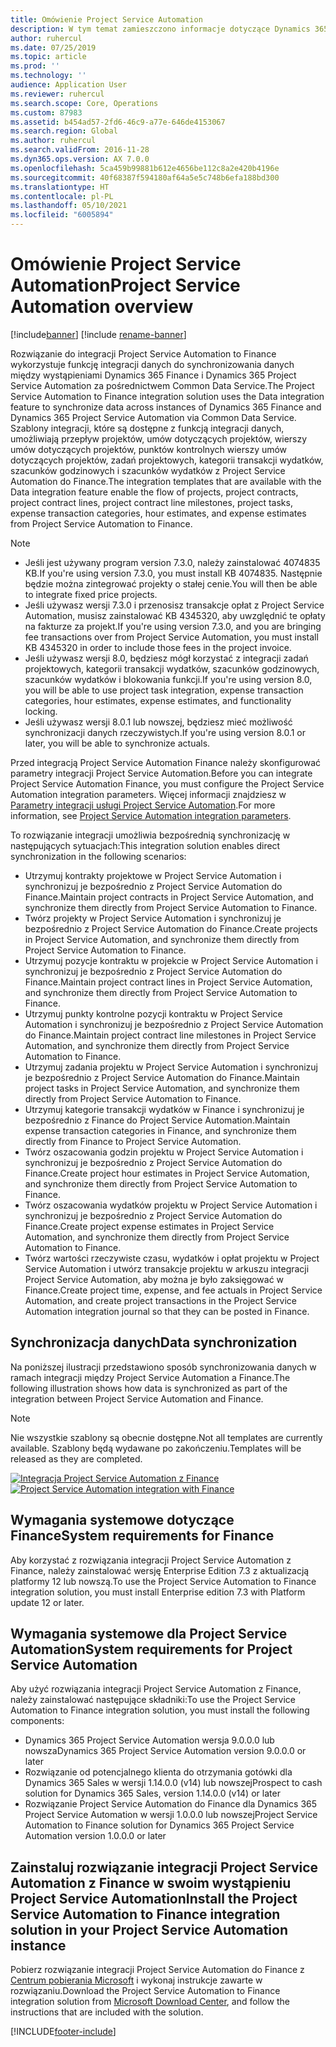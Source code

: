 ```yaml
---
title: Omówienie Project Service Automation
description: W tym temat zamieszczono informacje dotyczące Dynamics 365 Project Service Automation do integracji z rozwiązaniem Dynamics 365 Finance.
author: ruhercul
ms.date: 07/25/2019
ms.topic: article
ms.prod: ''
ms.technology: ''
audience: Application User
ms.reviewer: ruhercul
ms.search.scope: Core, Operations
ms.custom: 87983
ms.assetid: b454ad57-2fd6-46c9-a77e-646de4153067
ms.search.region: Global
ms.author: ruhercul
ms.search.validFrom: 2016-11-28
ms.dyn365.ops.version: AX 7.0.0
ms.openlocfilehash: 5ca459b99881b612e4656be112c8a2e420b4196e
ms.sourcegitcommit: 40f68387f594180af64a5e5c748b6efa188bd300
ms.translationtype: HT
ms.contentlocale: pl-PL
ms.lasthandoff: 05/10/2021
ms.locfileid: "6005894"
---
```

# <a name="project-service-automation-overview"></a><span data-ttu-id="3d2e2-103">Omówienie Project Service Automation</span><span class="sxs-lookup"><span data-stu-id="3d2e2-103">Project Service Automation overview</span></span>

[!include[banner](../includes/banner.md)]
[!include [rename-banner](~/includes/cc-data-platform-banner.md)]

<span data-ttu-id="3d2e2-104">Rozwiązanie do integracji Project Service Automation to Finance wykorzystuje funkcję integracji danych do synchronizowania danych między wystąpieniami Dynamics 365 Finance i Dynamics 365 Project Service Automation za pośrednictwem Common Data Service.</span><span class="sxs-lookup"><span data-stu-id="3d2e2-104">The Project Service Automation to Finance integration solution uses the Data integration feature to synchronize data across instances of Dynamics 365 Finance and Dynamics 365 Project Service Automation via Common Data Service.</span></span> <span data-ttu-id="3d2e2-105">Szablony integracji, które są dostępne z funkcją integracji danych, umożliwiają przepływ projektów, umów dotyczących projektów, wierszy umów dotyczących projektów, punktów kontrolnych wierszy umów dotyczących projektów, zadań projektowych, kategorii transakcji wydatków, szacunków godzinowych i szacunków wydatków z Project Service Automation do Finance.</span><span class="sxs-lookup"><span data-stu-id="3d2e2-105">The integration templates that are available with the Data integration feature enable the flow of projects, project contracts, project contract lines, project contract line milestones, project tasks, expense transaction categories, hour estimates, and expense estimates from Project Service Automation to Finance.</span></span>

> [!NOTE]
> - <span data-ttu-id="3d2e2-106">Jeśli jest używany program version 7.3.0, należy zainstalować 4074835 KB.</span><span class="sxs-lookup"><span data-stu-id="3d2e2-106">If you're using version 7.3.0, you must install KB 4074835.</span></span> <span data-ttu-id="3d2e2-107">Następnie będzie można zintegrować projekty o stałej cenie.</span><span class="sxs-lookup"><span data-stu-id="3d2e2-107">You will then be able to integrate fixed price projects.</span></span>
> - <span data-ttu-id="3d2e2-108">Jeśli używasz wersji 7.3.0 i przenosisz transakcje opłat z Project Service Automation, musisz zainstalować KB 4345320, aby uwzględnić te opłaty na fakturze za projekt.</span><span class="sxs-lookup"><span data-stu-id="3d2e2-108">If you're using version 7.3.0, and you are bringing fee transactions over from Project Service Automation, you must install KB 4345320 in order to include those fees in the project invoice.</span></span>
> - <span data-ttu-id="3d2e2-109">Jeśli używasz wersji 8.0, będziesz mógł korzystać z integracji zadań projektowych, kategorii transakcji wydatków, szacunków godzinowych, szacunków wydatków i blokowania funkcji.</span><span class="sxs-lookup"><span data-stu-id="3d2e2-109">If you're using version 8.0, you will be able to use project task integration, expense transaction categories, hour estimates, expense estimates, and functionality locking.</span></span>
> - <span data-ttu-id="3d2e2-110">Jeśli używasz wersji 8.0.1 lub nowszej, będziesz mieć możliwość synchronizacji danych rzeczywistych.</span><span class="sxs-lookup"><span data-stu-id="3d2e2-110">If you're using version 8.0.1 or later, you will be able to synchronize actuals.</span></span>

<span data-ttu-id="3d2e2-111">Przed integracją Project Service Automation Finance należy skonfigurować parametry integracji Project Service Automation.</span><span class="sxs-lookup"><span data-stu-id="3d2e2-111">Before you can integrate Project Service Automation Finance, you must configure the Project Service Automation integration parameters.</span></span> <span data-ttu-id="3d2e2-112">Więcej informacji znajdziesz w [Parametry integracji usługi Project Service Automation](PSA-parameters.md).</span><span class="sxs-lookup"><span data-stu-id="3d2e2-112">For more information, see [Project Service Automation integration parameters](PSA-parameters.md).</span></span>

<span data-ttu-id="3d2e2-113">To rozwiązanie integracji umożliwia bezpośrednią synchronizację w następujących sytuacjach:</span><span class="sxs-lookup"><span data-stu-id="3d2e2-113">This integration solution enables direct synchronization in the following scenarios:</span></span>

- <span data-ttu-id="3d2e2-114">Utrzymuj kontrakty projektowe w Project Service Automation i synchronizuj je bezpośrednio z Project Service Automation do Finance.</span><span class="sxs-lookup"><span data-stu-id="3d2e2-114">Maintain project contracts in Project Service Automation, and synchronize them directly from Project Service Automation to Finance.</span></span>
- <span data-ttu-id="3d2e2-115">Twórz projekty w Project Service Automation i synchronizuj je bezpośrednio z Project Service Automation do Finance.</span><span class="sxs-lookup"><span data-stu-id="3d2e2-115">Create projects in Project Service Automation, and synchronize them directly from Project Service Automation to Finance.</span></span>
- <span data-ttu-id="3d2e2-116">Utrzymuj pozycje kontraktu w projekcie w Project Service Automation i synchronizuj je bezpośrednio z Project Service Automation do Finance.</span><span class="sxs-lookup"><span data-stu-id="3d2e2-116">Maintain project contract lines in Project Service Automation, and synchronize them directly from Project Service Automation to Finance.</span></span>
- <span data-ttu-id="3d2e2-117">Utrzymuj punkty kontrolne pozycji kontraktu w Project Service Automation i synchronizuj je bezpośrednio z Project Service Automation do Finance.</span><span class="sxs-lookup"><span data-stu-id="3d2e2-117">Maintain project contract line milestones in Project Service Automation, and synchronize them directly from Project Service Automation to Finance.</span></span>
- <span data-ttu-id="3d2e2-118">Utrzymuj zadania projektu w Project Service Automation i synchronizuj je bezpośrednio z Project Service Automation do Finance.</span><span class="sxs-lookup"><span data-stu-id="3d2e2-118">Maintain project tasks in Project Service Automation, and synchronize them directly from Project Service Automation to Finance.</span></span>
- <span data-ttu-id="3d2e2-119">Utrzymuj kategorie transakcji wydatków w Finance i synchronizuj je bezpośrednio z Finance do Project Service Automation.</span><span class="sxs-lookup"><span data-stu-id="3d2e2-119">Maintain expense transaction categories in Finance, and synchronize them directly from Finance to Project Service Automation.</span></span>
- <span data-ttu-id="3d2e2-120">Twórz oszacowania godzin projektu w Project Service Automation i synchronizuj je bezpośrednio z Project Service Automation do Finance.</span><span class="sxs-lookup"><span data-stu-id="3d2e2-120">Create project hour estimates in Project Service Automation, and synchronize them directly from Project Service Automation to Finance.</span></span>
- <span data-ttu-id="3d2e2-121">Twórz oszacowania wydatków projektu w Project Service Automation i synchronizuj je bezpośrednio z Project Service Automation do Finance.</span><span class="sxs-lookup"><span data-stu-id="3d2e2-121">Create project expense estimates in Project Service Automation, and synchronize them directly from Project Service Automation to Finance.</span></span>
- <span data-ttu-id="3d2e2-122">Twórz wartości rzeczywiste czasu, wydatków i opłat projektu w Project Service Automation i utwórz transakcje projektu w arkuszu integracji Project Service Automation, aby można je było zaksięgować w Finance.</span><span class="sxs-lookup"><span data-stu-id="3d2e2-122">Create project time, expense, and fee actuals in Project Service Automation, and create project transactions in the Project Service Automation integration journal so that they can be posted in Finance.</span></span>

## <a name="data-synchronization"></a><span data-ttu-id="3d2e2-123">Synchronizacja danych</span><span class="sxs-lookup"><span data-stu-id="3d2e2-123">Data synchronization</span></span>

<span data-ttu-id="3d2e2-124">Na poniższej ilustracji przedstawiono sposób synchronizowania danych w ramach integracji między Project Service Automation a Finance.</span><span class="sxs-lookup"><span data-stu-id="3d2e2-124">The following illustration shows how data is synchronized as part of the integration between Project Service Automation and Finance.</span></span>

> [!NOTE]
> <span data-ttu-id="3d2e2-125">Nie wszystkie szablony są obecnie dostępne.</span><span class="sxs-lookup"><span data-stu-id="3d2e2-125">Not all templates are currently available.</span></span> <span data-ttu-id="3d2e2-126">Szablony będą wydawane po zakończeniu.</span><span class="sxs-lookup"><span data-stu-id="3d2e2-126">Templates will be released as they are completed.</span></span>

<span data-ttu-id="3d2e2-127">[![Integracja Project Service Automation z Finance](./media/PSA-integration.png)](./media/PSA-integration.png)</span><span class="sxs-lookup"><span data-stu-id="3d2e2-127">[![Project Service Automation integration with Finance](./media/PSA-integration.png)](./media/PSA-integration.png)</span></span>

## <a name="system-requirements-for-finance"></a><span data-ttu-id="3d2e2-128">Wymagania systemowe dotyczące Finance</span><span class="sxs-lookup"><span data-stu-id="3d2e2-128">System requirements for Finance</span></span>

<span data-ttu-id="3d2e2-129">Aby korzystać z rozwiązania integracji Project Service Automation z Finance, należy zainstalować wersję Enterprise Edition 7.3 z aktualizacją platformy 12 lub nowszą.</span><span class="sxs-lookup"><span data-stu-id="3d2e2-129">To use the Project Service Automation to Finance integration solution, you must install Enterprise edition 7.3 with Platform update 12 or later.</span></span>

## <a name="system-requirements-for-project-service-automation"></a><span data-ttu-id="3d2e2-130">Wymagania systemowe dla Project Service Automation</span><span class="sxs-lookup"><span data-stu-id="3d2e2-130">System requirements for Project Service Automation</span></span>

<span data-ttu-id="3d2e2-131">Aby użyć rozwiązania integracji Project Service Automation z Finance, należy zainstalować następujące składniki:</span><span class="sxs-lookup"><span data-stu-id="3d2e2-131">To use the Project Service Automation to Finance integration solution, you must install the following components:</span></span>

- <span data-ttu-id="3d2e2-132">Dynamics 365 Project Service Automation wersja 9.0.0.0 lub nowsza</span><span class="sxs-lookup"><span data-stu-id="3d2e2-132">Dynamics 365 Project Service Automation version 9.0.0.0 or later</span></span>
- <span data-ttu-id="3d2e2-133">Rozwiązanie od potencjalnego klienta do otrzymania gotówki dla Dynamics 365 Sales w wersji 1.14.0.0 (v14) lub nowszej</span><span class="sxs-lookup"><span data-stu-id="3d2e2-133">Prospect to cash solution for Dynamics 365 Sales, version 1.14.0.0 (v14) or later</span></span>
- <span data-ttu-id="3d2e2-134">Rozwiązanie Project Service Automation do Finance dla Dynamics 365 Project Service Automation w wersji 1.0.0.0 lub nowszej</span><span class="sxs-lookup"><span data-stu-id="3d2e2-134">Project Service Automation to Finance solution for Dynamics 365 Project Service Automation version 1.0.0.0 or later</span></span>

## <a name="install-the-project-service-automation-to-finance-integration-solution-in-your-project-service-automation-instance"></a><span data-ttu-id="3d2e2-135">Zainstaluj rozwiązanie integracji Project Service Automation z Finance w swoim wystąpieniu Project Service Automation</span><span class="sxs-lookup"><span data-stu-id="3d2e2-135">Install the Project Service Automation to Finance integration solution in your Project Service Automation instance</span></span>

<span data-ttu-id="3d2e2-136">Pobierz rozwiązanie integracji Project Service Automation do Finance z [Centrum pobierania Microsoft](https://www.microsoft.com/download/details.aspx?id=57016) i wykonaj instrukcje zawarte w rozwiązaniu.</span><span class="sxs-lookup"><span data-stu-id="3d2e2-136">Download the Project Service Automation to Finance integration solution from [Microsoft Download Center](https://www.microsoft.com/download/details.aspx?id=57016), and follow the instructions that are included with the solution.</span></span>


[!INCLUDE[footer-include](../includes/footer-banner.md)]